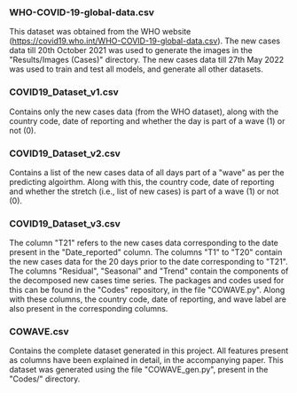 ### **WHO-COVID-19-global-data.csv** ##
This dataset was obtained from the WHO website (https://covid19.who.int/WHO-COVID-19-global-data.csv). The new cases data till 20th October 2021 was used to generate the images in the "Results/Images (Cases)" directory. The new cases data till 27th May 2022 was used to train and test all models, and generate all other datasets.
### **COVID19_Dataset_v1.csv** ###
Contains only the new cases data (from the WHO dataset), along with the country code, date of reporting and whether the day is part of a wave (1) or not (0).
### **COVID19_Dataset_v2.csv** ###
Contains a list of the new cases data of all days part of a "wave" as per the predicting algoirthm. Along with this, the country code, date of reporting and whether the stretch (i.e., list of new cases) is part of a wave (1) or not (0).
### **COVID19_Dataset_v3.csv** ###
The column "T21" refers to the new cases data corresponding to the date present in the "Date_reported" column. The columns "T1" to "T20" contain the new cases data for the 20 days prior to the date corresponding to "T21". The columns "Residual", "Seasonal" and "Trend" contain the components of the decomposed new cases time series. The packages and codes used for this can be found in the "Codes" repository, in the file "COWAVE.py". Along with these columns, the country code, date of reporting, and wave label are also present in the corresponding columns.
### **COWAVE.csv** ###
Contains the complete dataset generated in this project. All features present as columns have been explained in detail, in the accompanying paper. This dataset was generated using the file "COWAVE_gen.py", present in the "Codes/" directory.

